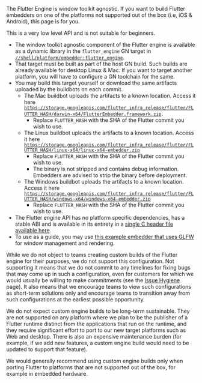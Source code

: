 The Flutter Engine is window toolkit agnostic. If you want to build Flutter embedders on one of the platforms not supported out of the box (i.e, iOS & Android), this page is for you.

This is a very low level API and is not suitable for beginners.

* The window toolkit agnostic component of the Flutter engine is available as a dynamic library in the `flutter_engine` GN target in [`//shell/platform/embedder:flutter_engine`](https://github.com/flutter/flutter/blob/5517cc9b3b3bcf12431b47f495e342a30b738835/engine/src/flutter/shell/platform/embedder/BUILD.gn#L558).
* That target must be built as part of the host GN build. Such builds are already available for desktop Linux & Mac. If you want to target another platform, you will have to configure a GN toolchain for the same.
* You may build this target yourself or download the same artifacts uploaded by the buildbots on each commit.
  * The Mac buildbot uploads the artifacts to a known location. Access it here [`https://storage.googleapis.com/flutter_infra_release/flutter/FLUTTER_HASH/darwin-x64/FlutterEmbedder.framework.zip`](https://storage.googleapis.com/flutter_infra_release/flutter/e672b006cb34c921db85b8e2f482ed3144a4574b/darwin-x64/FlutterEmbedder.framework.zip).
    * Replace `FLUTTER_HASH` with the SHA of the Flutter commit you wish to use.
  * The Linux buildbot uploads the artifacts to a known location. Access it here [`https://storage.googleapis.com/flutter_infra_release/flutter/FLUTTER_HASH/linux-x64/linux-x64-embedder.zip`](https://storage.googleapis.com/flutter_infra_release/flutter/e672b006cb34c921db85b8e2f482ed3144a4574b/linux-x64/linux-x64-embedder.zip)
    * Replace `FLUTTER_HASH` with the SHA of the Flutter commit you wish to use.
    * The binary is not stripped and contains debug information. Embedders are advised to strip the binary before deployment.
  * The Windows buildbot uploads the artifacts to a known location. Access it here [`https://storage.googleapis.com/flutter_infra_release/flutter/FLUTTER_HASH/windows-x64/windows-x64-embedder.zip`](https://storage.googleapis.com/flutter_infra_release/flutter/e672b006cb34c921db85b8e2f482ed3144a4574b/windows-x64/windows-x64-embedder.zip)
    * Replace `FLUTTER_HASH` with the SHA of the Flutter commit you wish to use.
* The Flutter engine API has no platform specific dependencies, has a stable ABI and is available in its entirety in a [single C header file available here](https://github.com/flutter/engine/blob/master/engine/src/flutter/shell/platform/embedder/embedder.h).
* To use as a guide, you may use [this example embedder that uses GLFW](https://github.com/flutter/engine/blob/master/engine/src/flutter/examples/glfw/FlutterEmbedderGLFW.cc) for window management and rendering.

While we do not object to teams creating custom builds of the Flutter engine for their purposes, we do not support this configuration. Not supporting it means that we do not commit to any timelines for fixing bugs that may come up in such a configuration, even for customers for which we would usually be willing to make commitments (see the [Issue Hygiene](../contributing/issue_hygiene/README.md) page). It also means that we encourage teams to view such configurations as short-term solutions only and encourage teams to transition away from such configurations at the earliest possible opportunity.

We do not expect custom engine builds to be long-term sustainable. They are not supported on any platform where we plan to be the publisher of a Flutter runtime distinct from the applications that run on the runtime, and they require significant effort to port to our new target platforms such as Web and desktop. There is also an expensive maintenance burden (for example, if we add new features, a custom engine build would need to be updated to support that feature).

We would generally recommend using custom engine builds only when porting Flutter to platforms that are not supported out of the box, for example in embedded hardware.
